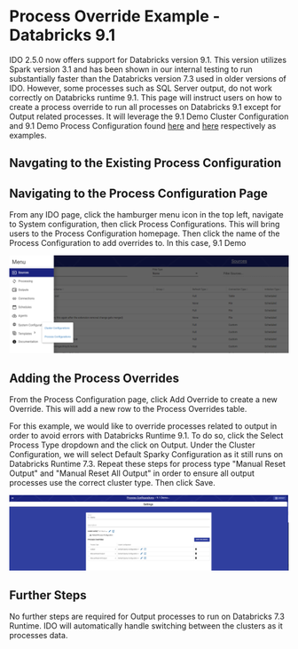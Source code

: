 # Process Override Example - Databricks 9.1

IDO 2.5.0 now offers support for Databricks version 9.1. This version utilizes Spark version 3.1 and has been shown in our internal testing to run substantially faster than the Databricks version 7.3 used in older versions of IDO. However, some processes such as SQL Server output, do not work correctly on Databricks runtime 9.1. This page will instruct users on how to create a process override to run all processes on Databricks 9.1 except for Output related processes. It will leverage the 9.1 Demo Cluster Configuration and 9.1 Demo Process Configuration found [here](../cluster-configuration/cluster-configuration-example-databricks-9.1.md) and [here](../cluster-configuration/process-configuration-example-databricks-9.1.md) respectively as examples.

## Navgating to the Existing Process Configuration

## Navigating to the Process Configuration Page

From any IDO page, click the hamburger menu icon in the top left, navigate to System configuration, then click Process Configurations. This will bring users to the Process Configuration homepage. Then click the name of the Process Configuration to add overrides to. In this case, 9.1 Demo

![Navigating to Cluster Configurations](<../../../../.gitbook/assets/image (385).png>)

## Adding the Process Overrides

From the Process Configuration page, click Add Override to create a new Override. This will add a new row to the Process Overrides table.&#x20;

For this example, we would like to override processes related to output in order to avoid errors with Databricks Runtime 9.1. To do so, click the Select Process Type dropdown and the click on Output. Under the Cluster Configuration, we will select Default Sparky Configuration as it still runs on Databricks Runtime 7.3. Repeat these steps for process type "Manual Reset Output" and "Manual Reset All Output" in order to ensure all output processes use the correct cluster type. Then click Save.

![Three process overrides added to the 9.1 Demo Process Configuration](<../../../../.gitbook/assets/image (381).png>)

## Further Steps

No further steps are required for Output processes to run on Databricks 7.3 Runtime. IDO will automatically handle switching between the clusters as it processes data.
